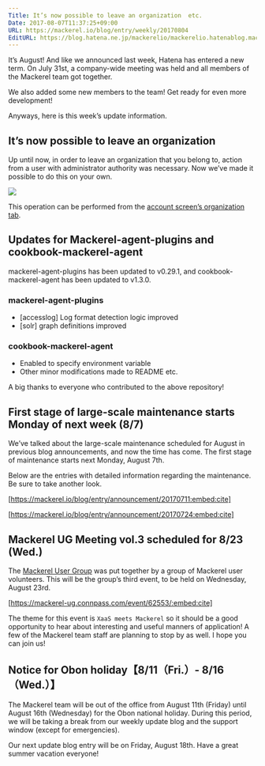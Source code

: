 ```yaml
---
Title: It’s now possible to leave an organization  etc.
Date: 2017-08-07T11:37:25+09:00
URL: https://mackerel.io/blog/entry/weekly/20170804
EditURL: https://blog.hatena.ne.jp/mackerelio/mackerelio.hatenablog.mackerel.io/atom/entry/8599973812286372153
---
```


It’s August! And like we announced last week, Hatena has entered a new term. On July 31st, a company-wide meeting was held and all members of the Mackerel team got together.

We also added some new members to the team! Get ready for even more development!

Anyways, here is this week’s update information.

## It’s now possible to leave an organization
Up until now, in order to leave an organization that you belong to, action from a user with administrator authority was necessary. Now we’ve made it possible to do this on your own.

![](https://cdn-ak.f.st-hatena.com/images/fotolife/a/andyyk/20170807/20170807112737.png)

This operation can be performed from the [account screen’s organization tab](https://mackerel.io/settings/user?tab=organizations). 


## Updates for Mackerel-agent-plugins and cookbook-mackerel-agent
mackerel-agent-plugins has been updated to v0.29.1, and cookbook-mackerel-agent has been updated to v1.3.0.

### mackerel-agent-plugins
- [accesslog] Log format detection logic improved
- [solr] graph definitions improved

### cookbook-mackerel-agent
- Enabled to specify environment variable
- Other minor modifications made to README etc.

A big thanks to everyone who contributed to the above repository!


## First stage of large-scale maintenance starts Monday of next week (8/7)

We’ve talked about the large-scale maintenance scheduled for August in previous blog announcements, and now the time has come. The first stage of maintenance starts next Monday, August 7th.

Below are the entries with detailed information regarding the maintenance. Be sure to take another look.


[https://mackerel.io/blog/entry/announcement/20170711:embed:cite]



[https://mackerel.io/blog/entry/announcement/20170724:embed:cite]



## Mackerel UG Meeting vol.3 scheduled for 8/23 (Wed.)

The [Mackerel User Group](http://mackerel-ug.hatenablog.com/) was put together by a group of Mackerel user volunteers. This will be the group’s third event, to be held on Wednesday, August 23rd.

[https://mackerel-ug.connpass.com/event/62553/:embed:cite]

The theme for this event is `XaaS meets Mackerel` so it should be a good opportunity to hear about interesting and useful manners of application! A few of the Mackerel team staff are planning to stop by as well. I hope you can join us! 

## Notice for Obon holiday【8/11（Fri.）- 8/16（Wed.）】
The Mackerel team will be out of the office from August 11th (Friday) until August 16th (Wednesday) for the Obon national holiday. During this period, we will be taking a break from our weekly update blog and the support window (except for emergencies).

Our next update blog entry will be on Friday, August 18th. Have a great summer vacation everyone!

